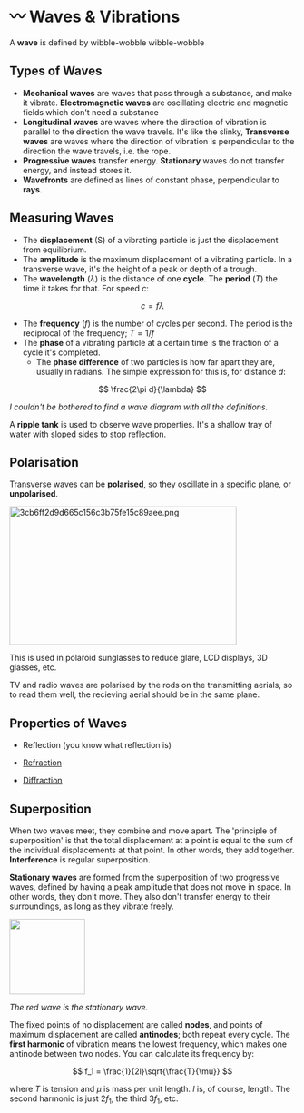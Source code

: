 # 〰️ Waves & Vibrations

A **wave** is defined by wibble-wobble wibble-wobble

## Types of Waves

- **Mechanical waves** are waves that pass through a substance, and make it vibrate. **Electromagnetic waves** are oscillating electric and magnetic fields which don't need a substance
- **Longitudinal waves** are waves where the direction of vibration is parallel to the direction the wave travels. It's like the slinky, **Transverse waves** are waves where the direction of vibration is perpendicular to the direction the wave travels, i.e. the rope.
- **Progressive waves** transfer energy. **Stationary** waves do not transfer energy, and instead stores it.
- **Wavefronts** are defined as lines of constant phase, perpendicular to **rays**.

## Measuring Waves

- The **displacement** (S) of a vibrating particle is just the displacement from equilibrium.
- The **amplitude** is the maximum displacement of a vibrating particle. In a transverse wave, it's the height of a peak or depth of a trough.
- The **wavelength** ($\lambda$) is the distance of one **cycle**. The **period** ($T$) the time it takes for that. For speed $c$:

$$
c = f\lambda
$$

- The **frequency** ($f$) is the number of cycles per second. The period is the reciprocal of the frequency; $T = 1/f$
- The **phase** of a vibrating particle at a certain time is the fraction of a cycle it's completed.
    - The **phase difference** of two particles is how far apart they are, usually in radians. The simple expression for this is, for distance $d$:

$$
\frac{2\pi d}{\lambda}
$$

*I couldn't be bothered to find a wave diagram with all the definitions.*

A **ripple tank** is used to observe wave properties. It's a shallow tray of water with sloped sides to stop reflection.

## Polarisation

Transverse waves can be **polarised**, so they oscillate in a specific plane, or **unpolarised**.

<img src="../../_resources/f189526b47e340fbaaa6d7b7b1f8109c.png" alt="3cb6ff2d9d665c156c3b75fe15c89aee.png" width="400" height="244" class="jop-noMdConv">

This is used in polaroid sunglasses to reduce glare, LCD displays, 3D glasses, etc.

TV and radio waves are polarised by the rods on the transmitting aerials, so to read them well, the recieving aerial should be in the same plane.

## Properties of Waves

- Reflection (you know what reflection is)
    
- [Refraction](../../undefined)
    
- [Diffraction](../../undefined)
    

## Superposition

When two waves meet, they combine and move apart. The 'principle of superposition' is that the total displacement at a point is equal to the sum of the individual displacements at that point. In other words, they add together. **Interference** is regular superposition.

**Stationary waves** are formed from the superposition of two progressive waves, defined by having a peak amplitude that does not move in space. In other words, they don't move. They also don't transfer energy to their surroundings, as long as they vibrate freely.

<img alt="" src="https://upload.wikimedia.org/wikipedia/commons/thumb/5/5d/Waventerference.gif/310px-Waventerference.gif" decoding="async" class="thumbimage jop-noMdConv" srcset="//upload.wikimedia.org/wikipedia/commons/thumb/5/5d/Waventerference.gif/465px-Waventerference.gif 1.5x, //upload.wikimedia.org/wikipedia/commons/thumb/5/5d/Waventerference.gif/620px-Waventerference.gif 2x" data-file-width="690" data-file-height="295" height="133">

*The red wave is the stationary wave.*

The fixed points of no displacement are called **nodes**, and points of maximum displacement are called **antinodes**; both repeat every cycle. The **first harmonic** of vibration means the lowest frequency, which makes one antinode between two nodes. You can calculate its frequency by:

$$
f_1 = \frac{1}{2l}\sqrt{\frac{T}{\mu}}
$$

where $T$ is tension and $\mu$ is mass per unit length.	$l$ is, of course, length. The second harmonic is just $2f_1$, the third $3f_1$, etc.
